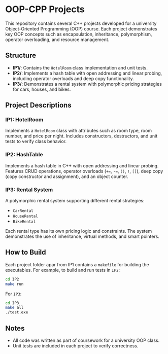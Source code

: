 # OOP-CPP Projects

This repository contains several C++ projects developed for a university Object-Oriented Programming (OOP) course. Each project demonstrates key OOP concepts such as encapsulation, inheritance, polymorphism, operator overloading, and resource management.

## Structure

- **IP1/**: Contains the `HotelRoom` class implementation and unit tests.
- **IP2/**: Implements a hash table with open addressing and linear probing, including operator overloads and deep copy functionality.
- **IP3/**: Demonstrates a rental system with polymorphic pricing strategies for cars, houses, and bikes.

## Project Descriptions

### IP1: HotelRoom

Implements a `HotelRoom` class with attributes such as room type, room number, and price per night. Includes constructors, destructors, and unit tests to verify class behavior.

### IP2: HashTable

Implements a hash table in C++ with open addressing and linear probing. Features CRUD operations, operator overloads (`+=`, `-=`, `()`, `!`, `[]`), deep copy (copy constructor and assignment), and an object counter.

### IP3: Rental System

A polymorphic rental system supporting different rental strategies:
- `CarRental`
- `HouseRental`
- `BikeRental`

Each rental type has its own pricing logic and constraints. The system demonstrates the use of inheritance, virtual methods, and smart pointers.

## How to Build

Each project folder apar from IP1 contains a `makefile` for building the executables. For example, to build and run tests in `IP2`:

```sh
cd IP2
make run
```

For `IP3`:

```sh
cd IP3
make all
./test.exe
```

## Notes

- All code was written as part of coursework for a university OOP class.
- Unit tests are included in each project to verify correctness.
